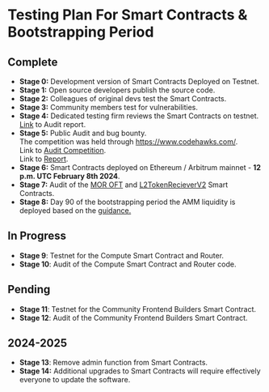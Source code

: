 # Testing Plan For Smart Contracts & Bootstrapping Period

## Complete
- **Stage 0:** Development version of Smart Contracts Deployed on Testnet.
- **Stage 1:** Open source developers publish the source code.
- **Stage 2:** Colleagues of original devs test the Smart Contracts.
- **Stage 3:** Community members test for vulnerabilities.
- **Stage 4:** Dedicated testing firm reviews the Smart Contracts on testnet. [Link](https://github.com/MorpheusAIs/Docs/blob/main/Security%20Audit%20Reports/Distribution%20Contract/Renascence%20Morpheus%20Audit%20v2.pdf) to Audit report.
- **Stage 5:** Public Audit and bug bounty.  
  The competition was held through https://www.codehawks.com/.  
  Link to [Audit Competition](https://www.codehawks.com/contests/clrzgrole0007xtsq0gfdw8if).  
  Link to [Report](https://www.codehawks.com/report/clrzgrole0007xtsq0gfdw8if).
- **Stage 6:** Smart Contracts deployed on Ethereum / Arbitrum mainnet - **12 p.m. UTC February 8th 2024**.
- **Stage 7:** Audit of the [MOR OFT](https://github.com/MorpheusAIs/Docs/tree/main/Security%20Audit%20Reports/MOR%20OFT%20Token%20Contract) and [L2TokenRecieverV2](https://github.com/MorpheusAIs/Docs/tree/main/Security%20Audit%20Reports/L2%20Token%20Receiver%20V2) Smart Contracts. 
- **Stage 8:** Day 90 of the bootstrapping period the AMM liquidity is deployed based on the [guidance.](https://github.com/MorpheusAIs/Docs/blob/main/!KEYDOCS%20README%20FIRST!/Capital%20Providers%2C%20MOR20%2C%20TCM/Phased%20AMM%20Deployment%20and%20Fair%20Price%20Discovery.md)

## In Progress
- **Stage 9**: Testnet for the Compute Smart Contract and Router.
- **Stage 10**: Audit of the Compute Smart Contract and Router code.

## Pending
- **Stage 11**: Testnet for the Community Frontend Builders Smart Contract.
- **Stage 12**: Audit of the Community Frontend Builders Smart Contract.

## 2024-2025 
- **Stage 13**: Remove admin function from Smart Contracts.
- **Stage 14:** Additional upgrades to Smart Contracts will require effectively everyone to update the software.
